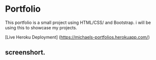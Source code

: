 # Portfolio

This portfolio is a small project using HTML/CSS/ and Bootstrap. i will be using this to showcase my projects.

[Live Heroku Deployment] (https://michaels-portfolios.herokuapp.com/)


## screenshort.

